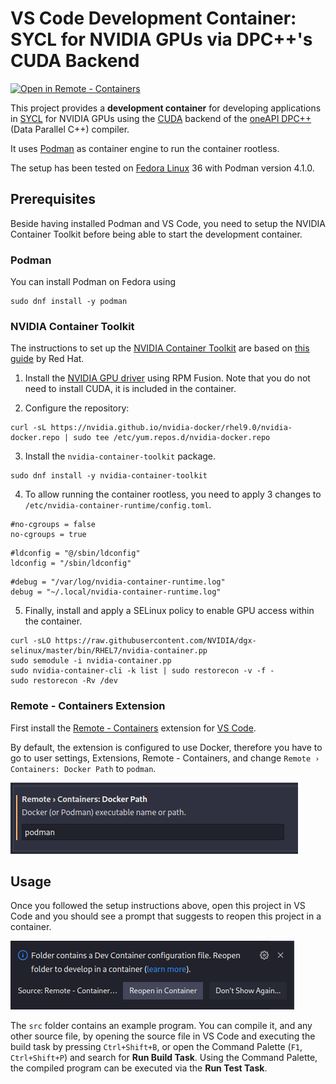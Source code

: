 # VS Code Development Container: SYCL for NVIDIA GPUs via DPC++'s CUDA Backend

[![Open in Remote - Containers](https://img.shields.io/static/v1?label=Remote%20-%20Containers&message=Open&color=blue&logo=visualstudiocode)](https://vscode.dev/redirect?url=vscode://ms-vscode-remote.remote-containers/cloneInVolume?url=https://github.com/sebp/vscode-sycl-dpcpp-cuda)

This project provides a **development container** for developing applications
in [SYCL](https://sycl.tech/) for NVIDIA GPUs using the [CUDA](https://developer.nvidia.com/cuda-toolkit)
backend of the [oneAPI DPC++](https://intel.github.io/llvm-docs/) (Data Parallel C++) compiler.

It uses [Podman](https://podman.io/) as container engine to run the
container rootless.

The setup has been tested on [Fedora Linux](https://getfedora.org/) 36 with Podman version 4.1.0.

## Prerequisites

Beside having installed Podman and VS Code, you need to setup the
NVIDIA Container Toolkit before being able to start the development container.

### Podman

You can install Podman on Fedora using
```
sudo dnf install -y podman
```

### NVIDIA Container Toolkit

The instructions to set up the [NVIDIA Container Toolkit](https://nvidia.github.io/nvidia-docker/) are based
on [this guide](https://www.redhat.com/en/blog/how-use-gpus-containers-bare-metal-rhel-8)
by Red Hat.

1. Install the [NVIDIA GPU driver](https://rpmfusion.org/Howto/NVIDIA) using RPM Fusion.
   Note that you do not need to install CUDA, it is included in the container.

2. Configure the repository:
```
curl -sL https://nvidia.github.io/nvidia-docker/rhel9.0/nvidia-docker.repo | sudo tee /etc/yum.repos.d/nvidia-docker.repo
```

3. Install the `nvidia-container-toolkit` package.
```
sudo dnf install -y nvidia-container-toolkit
```

4. To allow running the container rootless, you need to apply 3 changes to
   `/etc/nvidia-container-runtime/config.toml`.

```
#no-cgroups = false
no-cgroups = true
```

```
#ldconfig = "@/sbin/ldconfig"
ldconfig = "/sbin/ldconfig"
```

```
#debug = "/var/log/nvidia-container-runtime.log"
debug = "~/.local/nvidia-container-runtime.log"
```

5. Finally, install and apply a SELinux policy to enable GPU access within the container.
```
curl -sLO https://raw.githubusercontent.com/NVIDIA/dgx-selinux/master/bin/RHEL7/nvidia-container.pp
sudo semodule -i nvidia-container.pp
sudo nvidia-container-cli -k list | sudo restorecon -v -f -
sudo restorecon -Rv /dev
```

### Remote - Containers Extension

First install the [Remote - Containers](https://marketplace.visualstudio.com/items?itemName=ms-vscode-remote.remote-containers)
extension for [VS Code](https://code.visualstudio.com/).

By default, the extension is configured to use Docker, therefore you have to
go to user settings, Extensions, Remote - Containers, and change
`Remote › Containers: Docker Path` to `podman`.

![Docker Path setting](doc/settings-docker-path.png)

## Usage

Once you followed the setup instructions above, open this project in VS Code
and you should see a prompt that suggests to reopen this project in a container.

![Reopen project in container](doc/reopen-in-container.png)

The `src` folder contains an example program. You can compile it, and any other source file,
by opening the source file in VS Code and executing the build task by pressing `Ctrl+Shift+B`,
or open the Command Palette (`F1`, `Ctrl+Shift+P`) and search for **Run Build Task**.
Using the Command Palette, the compiled program can be executed via the **Run Test Task**.